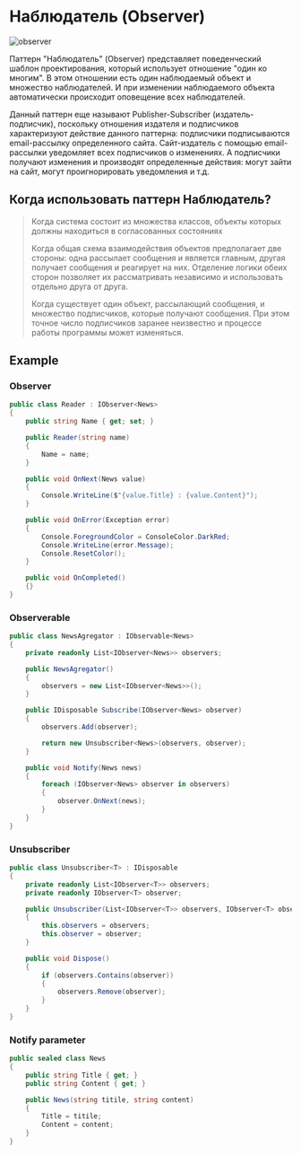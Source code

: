 # Наблюдатель (Observer)

![observer](03_observer.png)

Паттерн "Наблюдатель" (Observer) представляет поведенческий шаблон проектирования, который использует отношение "один ко многим". В этом отношении есть один наблюдаемый объект и множество наблюдателей. И при изменении наблюдаемого объекта автоматически происходит оповещение всех наблюдателей.

Данный паттерн еще называют Publisher-Subscriber (издатель-подписчик), поскольку отношения издателя и подписчиков характеризуют действие данного паттерна: подписчики подписываются email-рассылку определенного сайта. Сайт-издатель с помощью email-рассылки уведомляет всех подписчиков о изменениях. А подписчики получают изменения и производят определенные действия: могут зайти на сайт, могут проигнорировать уведомления и т.д.

## Когда использовать паттерн Наблюдатель?
> Когда система состоит из множества классов, объекты которых должны находиться в согласованных состояниях
> 
> Когда общая схема взаимодействия объектов предполагает две стороны: одна рассылает сообщения и является главным, другая получает сообщения и реагирует на них. Отделение логики обеих сторон позволяет их рассматривать независимо и использовать отдельно друга от друга.
> 
> Когда существует один объект, рассылающий сообщения, и множество подписчиков, которые получают сообщения. При этом точное число подписчиков заранее неизвестно и процессе работы программы может изменяться.

## Example

### Observer
```csharp
public class Reader : IObserver<News>
{
	public string Name { get; set; }

	public Reader(string name)
	{
		Name = name;
	}

	public void OnNext(News value)
	{
		Console.WriteLine($"{value.Title} : {value.Content}");
	}

	public void OnError(Exception error)
	{
		Console.ForegroundColor = ConsoleColor.DarkRed;
		Console.WriteLine(error.Message);
		Console.ResetColor();
	}

	public void OnCompleted()
	{}
}
```

### Observerable
```csharp
public class NewsAgregator : IObservable<News>
{
	private readonly List<IObserver<News>> observers;

	public NewsAgregator()
	{
		observers = new List<IObserver<News>>();
	}

	public IDisposable Subscribe(IObserver<News> observer)
	{
		observers.Add(observer);

		return new Unsubscriber<News>(observers, observer);
	}

	public void Notify(News news)
	{
		foreach (IObserver<News> observer in observers)
		{
			observer.OnNext(news);
		}
	}
}
```

### Unsubscriber
```csharp
public class Unsubscriber<T> : IDisposable
{
	private readonly List<IObserver<T>> observers;
	private readonly IObserver<T> observer;

	public Unsubscriber(List<IObserver<T>> observers, IObserver<T> observer)
	{
		this.observers = observers;
		this.observer = observer;
	}

	public void Dispose()
	{
		if (observers.Contains(observer))
		{
			observers.Remove(observer);
		}
	}
}
```

### Notify parameter
```csharp
public sealed class News
{
	public string Title { get; }
	public string Content { get; }

	public News(string titile, string content)
	{
		Title = titile;
		Content = content;
	}
}
```
